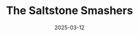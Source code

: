 ---
title: "The Saltstone Smashers"
weight: 2
date: 2025-03-12
uniqueID: "the-saltstone-smashers"

book: true # @TODO: at some point, switch all this to type: book (like I did with Pandaqi) as it's a much better system?
timeperiod: "The First Steps"
cycle: "The Fires of Force"
bundle: "powerhomes-toolstones"
character: []
prequel: []
refers: []
happens: []
godlink: []
genre: []
teaches: ["Forces", "Mechanical Energy", "Motion Energy", "Sharpness", "Stone Age", "Invention of Tools"]

blurb: "The mysterious Smashers break anything with ease and kill beings of any size. The godchildren must stop them, but their only aid is an alchemist who'd rather steal the sun than save his own species."

timeline:
  - yearstart: -50000 # bulk of story starts in second time period
    yearend: -3000 # but it continues well into third period to match evidence of invention stone tools as closely as possible

readability:
  - words: 123
    lines: 456
    score: 7

---
